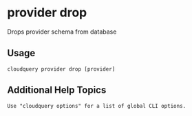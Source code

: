 # provider drop

Drops provider schema from database

## Usage

```
cloudquery provider drop [provider]
```

## Additional Help Topics

```
Use "cloudquery options" for a list of global CLI options.
```
